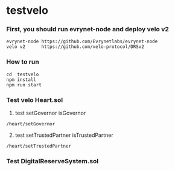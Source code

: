 # testvelo

### First, you should run  evrynet-node and deploy velo v2 
```
evrynet-node https://github.com/Evrynetlabs/evrynet-node
velo v2      https://github.com/velo-protocol/DRSv2
```

### How to run
```
cd  testvelo
npm install
npm run start
```
### Test velo Heart.sol
1. test setGovernor  isGovernor
```
/heart/setGovernor
```

2. test setTrustedPartner  isTrustedPartner
```
/heart/setTrustedPartner
```
### Test  DigitalReserveSystem.sol


